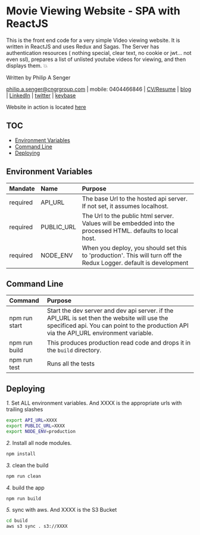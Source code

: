 # Movie Viewing Website - SPA with ReactJS

This is the front end code for a very simple Video viewing website. It is written in ReactJS and uses Redux and Sagas. The Server has authentication resources ( nothing special, clear text, no cookie or jwt... not even ssl), prepares a list of unlisted youtube videos for viewing, and then displays them. :boom:

Written by Philip A Senger

[philip.a.senger@cngrgroup.com](mailto:philip.a.senger@cngrgroup.com) | mobile: 0404466846 | [CV/Resume](http://www.visualcv.com/philipsenger) | [blog](http://www.apachecommonstipsandtricks.blogspot.com/) | [LinkedIn](http://au.linkedin.com/in/philipsenger) | [twitter](http://twitter.com/PSengerDownUndr) | [keybase](https://keybase.io/psenger)

Website in action is located [here](http://godslight.s3-website-ap-southeast-2.amazonaws.com/)

## TOC

* [Environment Variables](#environment-variables)
* [Command Line](#command-line)
* [Deploying](#deploying)

## Environment Variables

| Mandate  | Name      | Purpose                                                                                                           |
|:---------|:----------|:------------------------------------------------------------------------------------------------------------------|
| required | API_URL   | The base Url to the hosted api server. If not set, it assumes localhost.                                          |
| required | PUBLIC_URL| The Url to the public html server. Values will be embedded into the processed HTML. defaults to local host.       |
| required | NODE_ENV  | When you deploy, you should set this to 'production'. This will turn off the Redux Logger. default is development |


## Command Line

| Command       | Purpose                                                                                                           |
|:--------------|:------------------------------------------------------------------------------------------------------------------|
| npm run start | Start the dev server and dev api server. if the API_URL is set then the website will use the specificed api. You can point to the production API via the API_URL environment variable. |
| npm run build | This produces production read code and drops it in the `build` directory. |
| npm run test  | Runs all the tests  |

## Deploying

*1.* Set ALL environment variables. And XXXX is the appropriate urls with trailing slashes
```bash
export API_URL=XXXX
export PUBLIC_URL=XXXX
export NODE_ENV=production
```
*2.* Install all node modules.
```bash
npm install
```
*3.* clean the build
```bash
npm run clean
```
*4.* build the app
```bash
npm run build
```
*5.* sync with aws. And XXXX is the S3 Bucket
```bash
cd build
aws s3 sync . s3://XXXX
```
